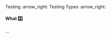 <div id="path">Testing :arrow_right: Testing Types :arrow_right:</div>

<div id="title">

#### What :three:

</div>

<div id="body">

...

</div>

<div id="extras">

<include src="exercises.md" />

</div>

</div>
